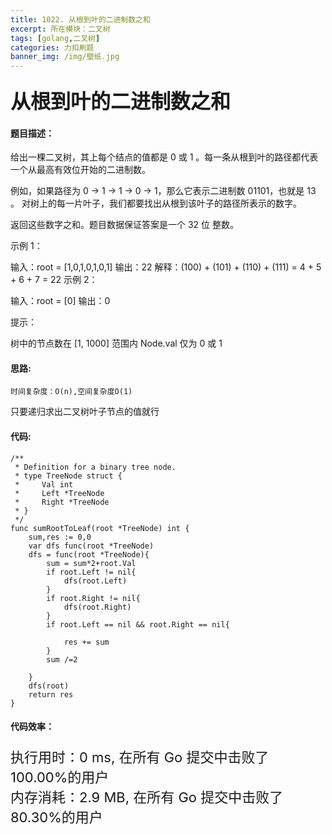 ```yaml
---
title: 1022. 从根到叶的二进制数之和
excerpt: 所在模块：二叉树
tags: [golang,二叉树]
categories: 力扣刷题
banner_img: /img/壁纸.jpg
---
```


### <font size=6px>从根到叶的二进制数之和</font>

#### 题目描述：

给出一棵二叉树，其上每个结点的值都是 0 或 1 。每一条从根到叶的路径都代表一个从最高有效位开始的二进制数。

例如，如果路径为 0 -> 1 -> 1 -> 0 -> 1，那么它表示二进制数 01101，也就是 13 。
对树上的每一片叶子，我们都要找出从根到该叶子的路径所表示的数字。

返回这些数字之和。题目数据保证答案是一个 32 位 整数。

 

示例 1：


输入：root = [1,0,1,0,1,0,1]
输出：22
解释：(100) + (101) + (110) + (111) = 4 + 5 + 6 + 7 = 22
示例 2：

输入：root = [0]
输出：0


提示：

树中的节点数在 [1, 1000] 范围内
Node.val 仅为 0 或 1 

#### 思路:

```
时间复杂度：O(n),空间复杂度O(1)
```

只要递归求出二叉树叶子节点的值就行

#### 代码:

```golang
/**
 * Definition for a binary tree node.
 * type TreeNode struct {
 *     Val int
 *     Left *TreeNode
 *     Right *TreeNode
 * }
 */
func sumRootToLeaf(root *TreeNode) int {
    sum,res := 0,0
    var dfs func(root *TreeNode)
    dfs = func(root *TreeNode){
        sum = sum*2+root.Val
        if root.Left != nil{
            dfs(root.Left)
        }
        if root.Right != nil{
            dfs(root.Right)
        }
        if root.Left == nil && root.Right == nil{
          
            res += sum
        }
        sum /=2
        
    }
    dfs(root)
    return res
}
```

#### 代码效率：

<p class="note note-primary"; style="font-size:22px">
   执行用时：0 ms, 在所有 Go 提交中击败了100.00%的用户<br>
   内存消耗：2.9 MB, 在所有 Go 提交中击败了80.30%的用户
</p>

